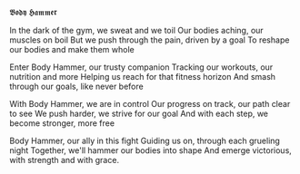 𝕭𝖔𝖉𝖞 𝕳𝖆𝖒𝖒𝖊𝖗

In the dark of the gym, we sweat and we toil
Our bodies aching, our muscles on boil
But we push through the pain, driven by a goal
To reshape our bodies and make them whole

Enter Body Hammer, our trusty companion
Tracking our workouts, our nutrition and more
Helping us reach for that fitness horizon
And smash through our goals, like never before

With Body Hammer, we are in control
Our progress on track, our path clear to see
We push harder, we strive for our goal
And with each step, we become stronger, more free

Body Hammer, our ally in this fight
Guiding us on, through each grueling night
Together, we'll hammer our bodies into shape
And emerge victorious, with strength and with grace.
